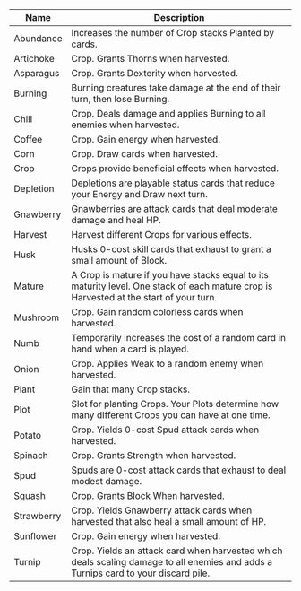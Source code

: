 | Name | Description |
| ---- | ----------- |
| Abundance | Increases the number of Crop stacks Planted by cards. |
| Artichoke | Crop. Grants Thorns when harvested. |
| Asparagus | Crop. Grants Dexterity when harvested. |
| Burning | Burning creatures take damage at the end of their turn, then lose Burning. |
| Chili | Crop. Deals damage and applies Burning to all enemies when harvested. |
| Coffee | Crop. Gain energy when harvested. |
| Corn | Crop. Draw cards when harvested. |
| Crop | Crops provide beneficial effects when harvested. |
| Depletion | Depletions are playable status cards that reduce your Energy and Draw next turn. |
| Gnawberry | Gnawberries are attack cards that deal moderate damage and heal HP. |
| Harvest | Harvest different Crops for various effects. |
| Husk | Husks 0-cost skill cards that exhaust to grant a small amount of Block. |
| Mature | A Crop is mature if you have stacks equal to its maturity level. One stack of each mature crop is Harvested at the start of your turn. |
| Mushroom | Crop. Gain random colorless cards when harvested. |
| Numb | Temporarily increases the cost of a random card in hand when a card is played. |
| Onion | Crop. Applies Weak to a random enemy when harvested. |
| Plant | Gain that many Crop stacks. |
| Plot | Slot for planting Crops. Your Plots determine how many different Crops you can have at one time. |
| Potato | Crop. Yields 0-cost Spud attack cards when harvested. |
| Spinach | Crop. Grants Strength when harvested. |
| Spud | Spuds are 0-cost attack cards that exhaust to deal modest damage. |
| Squash | Crop. Grants Block When harvested. |
| Strawberry | Crop. Yields Gnawberry attack cards when harvested that also heal a small amount of HP. |
| Sunflower | Crop. Gain energy when harvested. |
| Turnip | Crop. Yields an attack card when harvested which deals scaling damage to all enemies and adds a Turnips card to your discard pile. |

